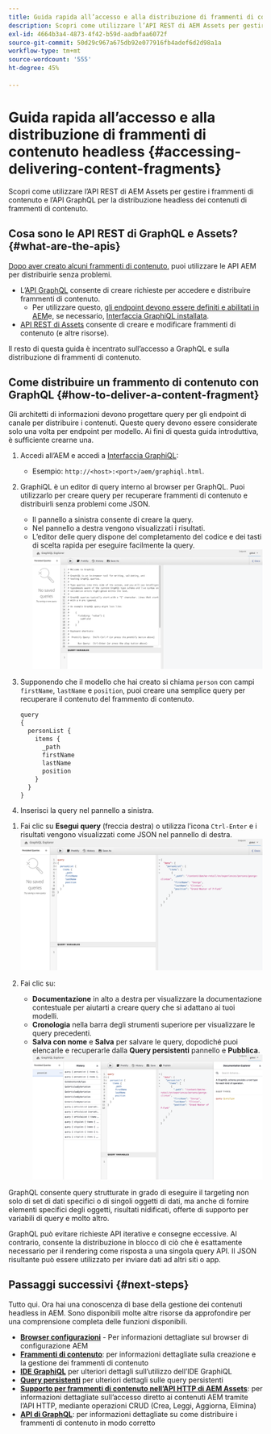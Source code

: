 ```yaml
---
title: Guida rapida all’accesso e alla distribuzione di frammenti di contenuto headless
description: Scopri come utilizzare l’API REST di AEM Assets per gestire i frammenti di contenuto e l’API GraphQL per la distribuzione headless dei contenuti di frammenti di contenuto.
exl-id: 4664b3a4-4873-4f42-b59d-aadbfaa6072f
source-git-commit: 50d29c967a675db92e077916fb4adef6d2d98a1a
workflow-type: tm+mt
source-wordcount: '555'
ht-degree: 45%

---
```


# Guida rapida all’accesso e alla distribuzione di frammenti di contenuto headless {#accessing-delivering-content-fragments}

Scopri come utilizzare l’API REST di AEM Assets per gestire i frammenti di contenuto e l’API GraphQL per la distribuzione headless dei contenuti di frammenti di contenuto.

## Cosa sono le API REST di GraphQL e Assets? {#what-are-the-apis}

[Dopo aver creato alcuni frammenti di contenuto,](create-content-fragment.md) puoi utilizzare le API AEM per distribuirle senza problemi.

* L’[API GraphQL](/help/sites-developing/headless/graphql-api/graphql-api-content-fragments.md) consente di creare richieste per accedere e distribuire frammenti di contenuto.
   * Per utilizzare questo, [gli endpoint devono essere definiti e abilitati in AEM](/help/sites-developing/headless/graphql-api/graphql-endpoint.md#enabling-graphql-endpoint)e, se necessario, [Interfaccia GraphiQL installata](/help/sites-developing/headless/graphql-api/graphql-api-content-fragments.md#installing-graphiql-interface).
* [API REST di Assets](/help/assets/assets-api-content-fragments.md) consente di creare e modificare frammenti di contenuto (e altre risorse).

Il resto di questa guida è incentrato sull’accesso a GraphQL e sulla distribuzione di frammenti di contenuto.

## Come distribuire un frammento di contenuto con GraphQL {#how-to-deliver-a-content-fragment}

Gli architetti di informazioni devono progettare query per gli endpoint di canale per distribuire i contenuti. Queste query devono essere considerate solo una volta per endpoint per modello. Ai fini di questa guida introduttiva, è sufficiente crearne una.

1. Accedi all’AEM e accedi a [Interfaccia GraphiQL](/help/sites-developing/headless/graphql-api/graphiql-ide.md):
   * Esempio: `http://<host>:<port>/aem/graphiql.html`.

1. GraphiQL è un editor di query interno al browser per GraphQL. Puoi utilizzarlo per creare query per recuperare frammenti di contenuto e distribuirli senza problemi come JSON.
   * Il pannello a sinistra consente di creare la query.
   * Nel pannello a destra vengono visualizzati i risultati.
   * L’editor delle query dispone del completamento del codice e dei tasti di scelta rapida per eseguire facilmente la query.
     ![Editor GraphiQL](assets/graphiql.png)

1. Supponendo che il modello che hai creato si chiama `person` con campi `firstName`, `lastName` e `position`, puoi creare una semplice query per recuperare il contenuto del frammento di contenuto.

   ```text
   query 
   {
     personList {
       items {
         _path
         firstName
         lastName
         position
       }
     }
   }
   ```

1. Inserisci la query nel pannello a sinistra.
<!--
   ![GraphiQL query](assets/graphiql-query.png)
-->

1. Fai clic su **Esegui query** (freccia destra) o utilizza l’icona `Ctrl-Enter` e i risultati vengono visualizzati come JSON nel pannello di destra.
   ![Risultati GraphiQL](assets/graphiql-results.png)

1. Fai clic su:
   * **Documentazione** in alto a destra per visualizzare la documentazione contestuale per aiutarti a creare query che si adattano ai tuoi modelli.
   * **Cronologia** nella barra degli strumenti superiore per visualizzare le query precedenti.
   * **Salva con nome** e **Salva** per salvare le query, dopodiché puoi elencarle e recuperarle dalla **Query persistenti** pannello e **Pubblica**.
     ![Documentazione di GraphiQL](assets/graphiql-documentation.png)

GraphQL consente query strutturate in grado di eseguire il targeting non solo di set di dati specifici o di singoli oggetti di dati, ma anche di fornire elementi specifici degli oggetti, risultati nidificati, offerte di supporto per variabili di query e molto altro.

GraphQL può evitare richieste API iterative e consegne eccessive. Al contrario, consente la distribuzione in blocco di ciò che è esattamente necessario per il rendering come risposta a una singola query API. Il JSON risultante può essere utilizzato per inviare dati ad altri siti o app.

## Passaggi successivi {#next-steps}

Tutto qui. Ora hai una conoscenza di base della gestione dei contenuti headless in AEM. Sono disponibili molte altre risorse da approfondire per una comprensione completa delle funzioni disponibili.

* **[Browser configurazioni](create-configuration.md)** - Per informazioni dettagliate sul browser di configurazione AEM
* **[Frammenti di contenuto](/help/assets/content-fragments/content-fragments.md)**: per informazioni dettagliate sulla creazione e la gestione dei frammenti di contenuto
* **[IDE GraphiQL](/help/sites-developing/headless/graphql-api/graphiql-ide.md)** per ulteriori dettagli sull’utilizzo dell’IDE GraphiQL
* **[Query persistenti](/help/sites-developing/headless/graphql-api/persisted-queries.md)** per ulteriori dettagli sulle query persistenti
* **[Supporto per frammenti di contenuto nell’API HTTP di AEM Assets](/help/assets/assets-api-content-fragments.md)**: per informazioni dettagliate sull’accesso diretto ai contenuti AEM tramite l’API HTTP, mediante operazioni CRUD (Crea, Leggi, Aggiorna, Elimina)
* **[API di GraphQL](/help/sites-developing/headless/graphql-api/graphql-api-content-fragments.md)**: per informazioni dettagliate su come distribuire i frammenti di contenuto in modo corretto
